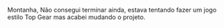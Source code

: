 Montanha, Não consegui terminar ainda, estava tentando fazer um jogo estilo Top Gear mas acabei mudando o projeto.
